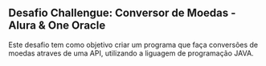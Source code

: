 <h2>Desafio Challengue: Conversor de Moedas - Alura & One Oracle</h2>

Este desafio tem como objetivo criar um programa que faça conversões de moedas atraves de uma API, utilizando a liguagem de programação JAVA.
